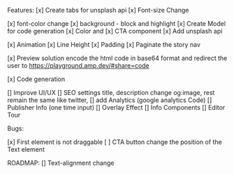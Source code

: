 Features:
[x] Create tabs for unsplash api
[x] Font-size Change 

[x] font-color change
[x] background - block and highlight
[x] Create Model for code generation
[x] Color and 
[x] CTA component
[x] Add unsplash api

[x] Animation 
[x] Line Height
[x] Padding 
[x] Paginate the story nav

[x] Preview solution encode the html code in base64 format and redirect the user to https://playground.amp.dev/#share=code


[x] Code generation

[] Improve UI/UX
[] SEO settings title, description change og:image, rest remain the same like twitter, 
[] add Analytics (google analytics Code)
[] Publisher Info (one time input)
[] Overlay Effect
[] Info Components 
[] Editor Tour

Bugs: 

[x] First element is not draggable 
[ ] CTA button change the position of the Text element  

ROADMAP: 
[] Text-alignment change 

